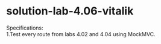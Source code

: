 # solution-lab-4.06-vitalik
Specifications:<br>
1.Test every route from labs 4.02 and 4.04 using MockMVC.
